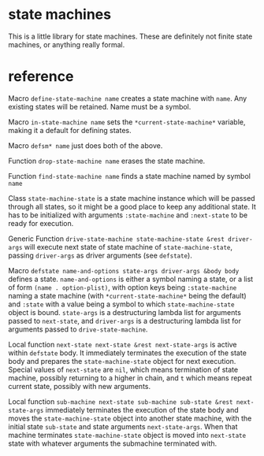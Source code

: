 # state machines

This is a little library for state machines. These are definitely not finite state machines, or anything really formal.

# reference

Macro `define-state-machine name` creates a state machine with `name`. Any existing states will be retained. Name must be a symbol.

Macro `in-state-machine name` sets the `*current-state-machine*` variable, making it a default for defining states.

Macro `defsm* name` just does both of the above.

Function `drop-state-machine name` erases the state machine.

Function `find-state-machine name` finds a state machine named by symbol `name`

Class `state-machine-state` is a state machine instance which will be passed through all states, so it might be a good place to keep any additional state. It has to be initialized with arguments `:state-machine` and `:next-state` to be ready for execution.

Generic Function `drive-state-machine state-machine-state &rest driver-args` will execute next state of state machine of `state-machine-state`, passing `driver-args` as driver arguments (see `defstate`).

Macro `defstate name-and-options state-args driver-args &body body` defines a state. `name-and-options` is either a symbol naming a state, or a list of form `(name . option-plist)`, with option keys being `:state-machine` naming a state machine (with `*current-state-machine*` being the default) and `:state` with a value being a symbol to which `state-machine-state` object is bound. `state-args` is a destructuring lambda list for arguments passed to `next-state`, and `driver-args` is a destructuring lambda list for arguments passed to `drive-state-machine`.

Local function `next-state next-state &rest next-state-args` is active within `defstate` body. It immediately terminates the execution of the state body and prepares the `state-machine-state` object for next execution. Special values of `next-state` are `nil`, which means termination of state machine, possibly returning to a higher in chain, and `t` which means repeat current state, possibly with new arguments.

Local function `sub-machine next-state sub-machine sub-state &rest next-state-args` immediately terminates the execution of the state body and moves the `state-machine-state` object into another state machine, with the initial state `sub-state` and state arguments `next-state-args`. When that machine terminates `state-machine-state` object is moved into `next-state` state with whatever arguments the submachine terminated with.
